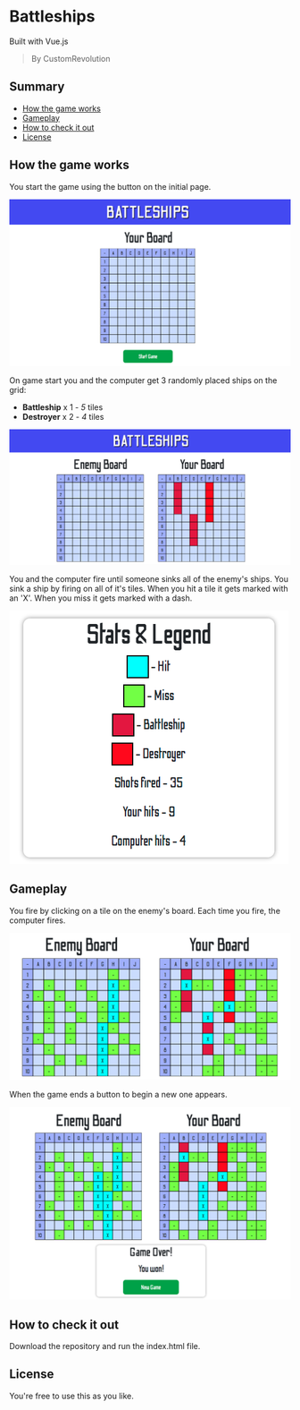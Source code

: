 # Battleships

Built with Vue.js

> By CustomRevolution

## Summary

* [How the game works](#how-the-game-works)
* [Gameplay](#gameplay)
* [How to check it out](#how-to-check-it-out)
* [License](#license)


## How the game works

You start the game using the button on the initial page.

![Home page](https://raw.githubusercontent.com/customrevolution/battleships-game/main/docs/images/game-home.png)


On game start you and the computer get 3 randomly placed ships on the grid:
* **Battleship** x 1 - *5* tiles
* **Destroyer** x 2 - *4* tiles

![Started game](https://raw.githubusercontent.com/customrevolution/battleships-game/main/docs/images/game-start.png)

You and the computer fire until someone sinks all of the enemy's ships.
You sink a ship by firing on all of it's tiles.
When you hit a tile it gets marked with an 'X'. When you miss it gets marked with a dash.

![Game stats](https://raw.githubusercontent.com/customrevolution/battleships-game/main/docs/images/game-stats.png)

## Gameplay

You fire by clicking on a tile on the enemy's board. Each time you fire, the computer fires.

![Gameplay](https://raw.githubusercontent.com/customrevolution/battleships-game/main/docs/images/game-play3.png)

When the game ends a button to begin a new one appears.

![Gameplay](https://raw.githubusercontent.com/customrevolution/battleships-game/main/docs/images/game-over.png)


## How to check it out

Download the repository and run the index.html file.

## License

You're free to use this as you like.
